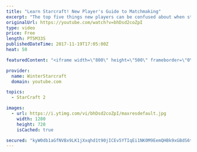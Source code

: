 ```yaml
---
title: "Learn Starcraft! New Player's Guide to Matchmaking"
excerpt: "The top five things new players can be confused about when starting off playing Starcraft 2!"
originalUrl: https://youtube.com/watch?v=bhDsd2coZpI
type: video
price: Free
length: PT5M33S
publishedDateTime: 2017-11-19T17:05:00Z
heat: 50

featuredContent: "<iframe width=\"800\" height=\"500\" frameborder=\"0\" src=\"https://www.youtube.com/embed/bhDsd2coZpI\" allow=\"accelerometer; autoplay; encrypted-media; gyroscope; picture-in-picture\" allowfullscreen></iframe>"

provider:
  name: WinterStarcraft
  domain: youtube.com

topics:
  - StarCraft 2

images:
  - url: https://i.ytimg.com/vi/bhDsd2coZpI/maxresdefault.jpg
    width: 1280
    height: 720
    isCached: true

secured: "kyW0db1aGfNVBx9LK1jXxqhd1t90jICEv5YTIqEi1NK0M9EemQHBk9xGBdS6t62ABUxHNcGCWLcjyPprj2v2YdXY1hf0XSHm0ltK9ZPTvzM248Kmbxn3jdLFGnUfFw+CPWirgFV1ROXUXgIQrjhxLhS19eA078V4ECsJSTV/aXlZ3Zbi8x7dc1zaKHlpOJdDZWPbzLCUwMmrSa2Onz2kBhi5A9qLSMW+SS7Wh/SmsolRweiZFc1wZD6HxDqKZfxrS2yNKfEjmy/WgOfmtFpYtx9GTYBhPr+/T/IWeFYTl9WspH8bVg4P3Rbfqmj56Tm437bgBkgyvJeB/KEuJAZqDrMMevBeK8HgN1Jm03sS03UmWdHbchRBbCXQs8hueQZekO4H4MM1LT8u8bup7EPrT54QF6SzV/y+R9hs+lbqr2o=;/arN4hskxKOvECWOVAWSrg=="
---
```


